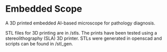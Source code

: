 # Embedded Scope

A 3D printed embedded AI-based microscope for pathology diagnosis.

STL files for 3D printing are in /stls. The prints have been tested using a stereolithography (SLA) 3D printer. STLs were generated in openscad and scripts can be found in /stl_gen.



